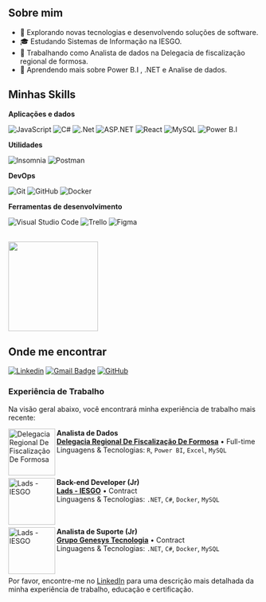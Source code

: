 ## Sobre mim

- 🤔 Explorando novas tecnologias e desenvolvendo soluções de software.
- 🎓 Estudando Sistemas de Informação na IESGO.
- 💼 Trabalhando como Analista de dados na Delegacia de fiscalização regional de formosa.
- 🌱 Aprendendo mais sobre Power B.I , .NET e Analise de dados.

## Minhas Skills

**Aplicações e dados**

![JavaScript](https://img.shields.io/badge/-JavaScript-333333?style=flat&logo=javascript)
![C#](https://img.shields.io/badge/-csharp-333333?style=flat&logo=c#)
![.Net](https://img.shields.io/badge/-.NET-333333?style=flat&logo=.net)
![ASP.NET](https://img.shields.io/badge/-ASP.NET-333333?style=flat&logo=asp.net)
![React](https://img.shields.io/badge/-React-333333?style=flat&logo=react)
![MySQL](https://img.shields.io/badge/-MySQL-333333?style=flat&logo=mysql)
![Power B.I](https://img.shields.io/badge/-PowerBI-333333?style=flat&logo=powerbi)

**Utilidades**

![Insomnia](https://img.shields.io/badge/-Insomnia-333333?style=flat&logo=insomnia)
![Postman](https://img.shields.io/badge/-Postman-333333?style=flat&logo=postman)

**DevOps**

![Git](https://img.shields.io/badge/-Git-333333?style=flat&logo=git)
![GitHub](https://img.shields.io/badge/-GitHub-333333?style=flat&logo=github)
![Docker](https://img.shields.io/badge/-Docker-333333?style=flat&logo=docker)


**Ferramentas de desenvolvimento**

![Visual Studio Code](https://img.shields.io/badge/-Visual%20Studio%20Code-333333?style=flat&logo=visual-studio-code&logoColor=007ACC)
![Trello](https://img.shields.io/badge/-Trello-333333?style=flat&logo=trello&logoColor=007ACC)
![Figma](https://img.shields.io/badge/-Figma-333333?style=flat&logo=figma&logoColor=007ACC)

<br/>

<a href="https://github.com/GeanVitorM" title="Perfil do Iuri">
  <img height="180em" src="https://github-readme-stats.vercel.app/api?username=GeanVitorM&theme=dracula&show_icons=true" />
</a>

## Onde me encontrar

[![Linkedin](https://img.shields.io/badge/-Gean_Vitor-blue?style=flat-square&logo=Linkedin&logoColor=white&link=www.linkedin.com/in/gean-vitor-765a7a236)](www.linkedin.com/in/gean-vitor-765a7a236)
[![Gmail Badge](https://img.shields.io/badge/geanv7820@gmail.com-006bed?style=flat-square&logo=Gmail&logoColor=white&link=mailto:geanv7820@gmail.com)](mailto:geanv7820@gmail.com)
[![GitHub](https://img.shields.io/github/followers/iuricode?label=follow&style=social)](https://github.com/GeanVitorM)

### Experiência de Trabalho

Na visão geral abaixo, você encontrará minha experiência de trabalho mais recente:

[<img align="left" height="94px" width="94px" alt="Delegacia Regional De Fiscalização De Formosa" src="https://github.com/user-attachments/assets/d1d69283-93c8-4d03-b77a-980bc2015575"/>](https://goias.gov.br/economia/)

**Analista de Dados** \
[**Delegacia Regional De Fiscalização De Formosa**](https://goias.gov.br/economia/) • Full-time \
Linguagens & Tecnologias: `R`, `Power BI`, `Excel`, `MySQL` \
<br/>
<br/>

[<img align="left" height="94px" width="94px" alt="Lads - IESGO" src="https://github.com/user-attachments/assets/016cf9bd-0e00-4604-a6a0-939ea74f30f8"/>](https://lads.iesgo.edu.br/index.html)

**Back-end Developer (Jr)** \
[**Lads - IESGO**](https://lads.iesgo.edu.br/index.html) • Contract \
Linguagens & Tecnologias: `.NET`, `C#`, `Docker`, `MySQL` \
<br/>
<br/>

[<img align="left" height="94px" width="94px" alt="Lads - IESGO" src="https://github.com/user-attachments/assets/fa79a82a-724a-4981-98ec-a5b5e5c1e6d5"/>](https://lads.iesgo.edu.br/index.html)

**Analista de Suporte (Jr)** \
[**Grupo Genesys Tecnologia**](https://www.genesysagroti.com.br/) • Contract \
Linguagens & Tecnologias: `.NET`, `C#`, `Docker`, `MySQL` \
<br/>
<br/>

Por favor, encontre-me no [LinkedIn](https://www.linkedin.com/in/gean-vitor-765a7a236) para uma descrição mais detalhada da minha experiência de trabalho, educação e certificação.
